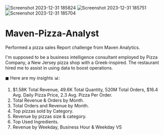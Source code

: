 ![Screenshot 2023-12-31 185824](https://github.com/Modishivam/Maven-Pizza-Analyst/assets/37266063/12f3496e-2370-49ed-b899-133a35452aa7)
![Screenshot 2023-12-31 185751](https://github.com/Modishivam/Maven-Pizza-Analyst/assets/37266063/a1f4883e-ba54-46cf-9a61-971254d22e64)
![Screenshot 2023-12-31 185704](https://github.com/Modishivam/Maven-Pizza-Analyst/assets/37266063/25b02474-3f8b-46b2-956c-85638bfad5ea)
# Maven-Pizza-Analyst

Performed a pizza sales Report challenge from Maven Analytics.

I'm supposed to be a business intelligence consultant employed by Pizza Company, a New Jersey pizza shop with a Greek-inspired. The restaurant hired me to assist in using data to boost operations.

◼ Here are my insights 📊:
1) $1.58K Total Revenue, 49.6K Total Quantity, 520M Total Orders, $16.4 Avg. Daily Pizza Price, 2.3 Avg. Pizza Per Order.
2) Total Revenue & Orders by Month.
3) Total Orders and Revenue by Month.
4) Top pizzas sold by Category.
5) Revenue by pizzas size & category.
6) Top Used Ingredients.
7) Revenue by Weekday, Business Hour & Weekday VS 
